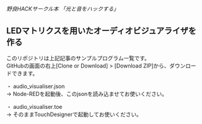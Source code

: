 ###### 野良HACKサークル本 「光と音をハックする」
## LEDマトリクスを用いたオーディオビジュアライザを作る
このリポジトリは上記記事のサンプルプログラム一覧です。  
GitHubの画面の右上[Clone or Download] > [Download ZIP]から、ダウンロードできます。

・ audio_visualiser.json  
→ Node-REDを起動後、このjsonを読み込ませてお使いください。
  
・ audio_visualiser.toe  
→ そのままTouchDesignerで起動してお使いください。

